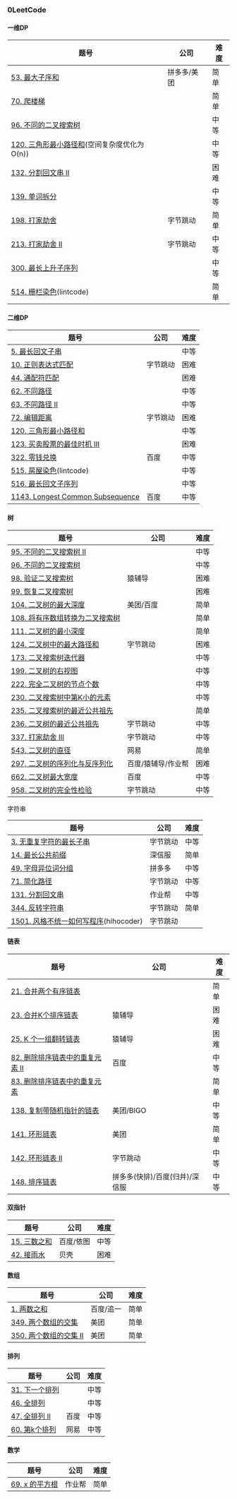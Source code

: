 ### 0LeetCode

#### 一维DP

| 题号                                                         | 公司        | 难度 |
| ------------------------------------------------------------ | ----------- | ---- |
| [53. 最大子序和](https://leetcode-cn.com/problems/maximum-subarray/) | 拼多多/美团 | 简单 |
| [70. 爬楼梯](https://leetcode-cn.com/problems/climbing-stairs/) |             | 简单 |
| [96. 不同的二叉搜索树](https://leetcode-cn.com/problems/unique-binary-search-trees/) |             | 中等 |
| [120. 三角形最小路径和](https://leetcode-cn.com/problems/triangle/)(空间复杂度优化为O(n)) |             | 中等 |
| [132. 分割回文串 II](https://leetcode-cn.com/problems/palindrome-partitioning-ii/) |             | 困难 |
| [139. 单词拆分](https://leetcode-cn.com/problems/word-break/) |             | 中等 |
| [198. 打家劫舍](https://leetcode-cn.com/problems/house-robber/) | 字节跳动    | 简单 |
| [213. 打家劫舍 II](https://leetcode-cn.com/problems/house-robber-ii/) | 字节跳动    | 中等 |
| [300. 最长上升子序列](https://leetcode-cn.com/problems/longest-increasing-subsequence/) |             | 中等 |
| [514. 栅栏染色](https://www.lintcode.com/problem/paint-fence/description)(lintcode) |             | 简单 |

#### 二维DP

| 题号                                                         | 公司                                                    | 难度 |
| ------------------------------------------------------------ | ---- | ---- |
| [5. 最长回文子串](https://leetcode-cn.com/problems/longest-palindromic-substring/) |  | 中等 |
| [10. 正则表达式匹配](https://leetcode-cn.com/problems/regular-expression-matching/) | 字节跳动 | 困难 |
|[44. 通配符匹配](https://leetcode-cn.com/problems/wildcard-matching/)||困难|
| [62. 不同路径](https://leetcode-cn.com/problems/unique-paths/) |  | 中等 |
| [63. 不同路径 II](https://leetcode-cn.com/problems/unique-paths-ii/) |  | 中等 |
| [72. 编辑距离](https://leetcode-cn.com/problems/edit-distance/) | 字节跳动 | 困难 |
| [120. 三角形最小路径和](https://leetcode-cn.com/problems/triangle/) |  | 中等 |
| [123. 买卖股票的最佳时机 III](https://leetcode-cn.com/problems/best-time-to-buy-and-sell-stock-iii/) |  | 困难 |
| [322. 零钱兑换](https://leetcode-cn.com/problems/coin-change/) | 百度 | 中等 |
| [515. 房屋染色](https://www.lintcode.com/problem/paint-house/description)(lintcode) |  | 中等 |
| [516. 最长回文子序列](https://leetcode-cn.com/problems/longest-palindromic-subsequence/) |  | 中等 |
| [1143. Longest Common Subsequence](https://leetcode.com/problems/longest-common-subsequence/) | 百度 | 中等 |

#### 树

| 题号                                                         | 公司               | 难度 |
| ------------------------------------------------------------ | ------------------ | ---- |
| [95. 不同的二叉搜索树 II](https://leetcode-cn.com/problems/unique-binary-search-trees-ii/) |                    | 中等 |
| [96. 不同的二叉搜索树](https://leetcode-cn.com/problems/unique-binary-search-trees/) |                    | 中等 |
| [98. 验证二叉搜索树](https://leetcode-cn.com/problems/validate-binary-search-tree/) | 猿辅导             | 困难 |
| [99. 恢复二叉搜索树](https://leetcode-cn.com/problems/recover-binary-search-tree/) |                    | 困难 |
| [104. 二叉树的最大深度](https://leetcode-cn.com/problems/maximum-depth-of-binary-tree/) | 美团/百度          | 简单 |
| [108. 将有序数组转换为二叉搜索树](https://leetcode-cn.com/problems/convert-sorted-array-to-binary-search-tree/) |                    | 简单 |
| [111. 二叉树的最小深度](https://leetcode-cn.com/problems/minimum-depth-of-binary-tree/) |                    | 简单 |
| [124. 二叉树中的最大路径和](https://leetcode-cn.com/problems/binary-tree-maximum-path-sum/) | 字节跳动           | 困难 |
| [173. 二叉搜索树迭代器](https://leetcode-cn.com/problems/binary-search-tree-iterator/) |                    | 中等 |
| [199. 二叉树的右视图](https://leetcode-cn.com/problems/binary-tree-right-side-view/) |                    | 中等 |
| [222. 完全二叉树的节点个数](https://leetcode-cn.com/problems/count-complete-tree-nodes/) |                    | 中等 |
| [230. 二叉搜索树中第K小的元素](https://leetcode-cn.com/problems/kth-smallest-element-in-a-bst/) |                    | 中等 |
| [235. 二叉搜索树的最近公共祖先](https://leetcode-cn.com/problems/lowest-common-ancestor-of-a-binary-search-tree/) |                    | 简单 |
| [236. 二叉树的最近公共祖先](https://leetcode-cn.com/problems/lowest-common-ancestor-of-a-binary-tree/) | 字节跳动           | 中等 |
| [337. 打家劫舍 III](https://leetcode-cn.com/problems/house-robber-iii/) | 字节跳动           | 中等 |
| [543. 二叉树的直径](https://leetcode-cn.com/problems/diameter-of-binary-tree/) | 网易               | 简单 |
| [297. 二叉树的序列化与反序列化](https://leetcode-cn.com/problems/serialize-and-deserialize-binary-tree/) | 百度/猿辅导/作业帮 | 困难 |
| [662. 二叉树最大宽度](https://leetcode-cn.com/problems/maximum-width-of-binary-tree/) | 百度               | 中等 |
| [958. 二叉树的完全性检验](https://leetcode-cn.com/problems/check-completeness-of-a-binary-tree/) | 字节跳动           | 中等 |

字符串

| 题号                                                         | 公司     | 难度 |
| ------------------------------------------------------------ | -------- | ---- |
| [3. 无重复字符的最长子串](https://leetcode-cn.com/problems/longest-substring-without-repeating-characters/) | 字节跳动 | 中等 |
| [14. 最长公共前缀](https://leetcode-cn.com/problems/longest-common-prefix/) | 深信服   | 简单 |
| [49. 字母异位词分组](https://leetcode-cn.com/problems/group-anagrams/) | 拼多多   | 中等 |
| [71. 简化路径](https://leetcode-cn.com/problems/simplify-path/) | 字节跳动 | 中等 |
| [131. 分割回文串](https://leetcode-cn.com/problems/palindrome-partitioning/) | 作业帮   | 中等 |
| [344. 反转字符串](https://leetcode-cn.com/problems/reverse-string/) | 字节跳动 | 简单 |
| [1501. 风格不统一如何写程序](http://hihocoder.com/problemset/problem/1501)(hihocoder) | 字节跳动 |      |

#### 链表

| 题号                                                         | 公司                           | 难度 |
| ------------------------------------------------------------ | ------------------------------ | ---- |
| [21. 合并两个有序链表](https://leetcode-cn.com/problems/merge-two-sorted-lists/) |                                | 简单 |
| [23. 合并K个排序链表](https://leetcode-cn.com/problems/merge-k-sorted-lists/) | 猿辅导                         | 困难 |
| [25. K 个一组翻转链表](https://leetcode-cn.com/problems/reverse-nodes-in-k-group/) | 猿辅导                         | 困难 |
| [82. 删除排序链表中的重复元素 II](https://leetcode-cn.com/problems/remove-duplicates-from-sorted-list-ii/) | 百度                           | 中等 |
| [83. 删除排序链表中的重复元素](https://leetcode-cn.com/problems/remove-duplicates-from-sorted-list/) |                                | 简单 |
| [138. 复制带随机指针的链表](https://leetcode-cn.com/problems/copy-list-with-random-pointer/) | 美团/BIGO                      | 中等 |
| [141. 环形链表](https://leetcode-cn.com/problems/linked-list-cycle/) | 美团                           | 简单 |
| [142. 环形链表 II](https://leetcode-cn.com/problems/linked-list-cycle-ii/) | 字节跳动                       | 中等 |
| [148. 排序链表](https://leetcode-cn.com/problems/sort-list/) | 拼多多(快排)/百度(归并)/深信服 | 中等 |

#### 双指针

| 题号                                                         | 公司      | 难度 |
| ------------------------------------------------------------ | --------- | ---- |
| [15. 三数之和](https://leetcode-cn.com/problems/3sum/)       | 百度/依图 | 中等 |
| [42. 接雨水](https://leetcode-cn.com/problems/trapping-rain-water/) | 贝壳      | 困难 |

#### 数组

| 题号                                                         | 公司      | 难度 |
| ------------------------------------------------------------ | --------- | ---- |
| [1. 两数之和](https://leetcode-cn.com/problems/two-sum/)     | 百度/追一 | 简单 |
| [349. 两个数组的交集](https://leetcode-cn.com/problems/intersection-of-two-arrays/) | 美团      | 简单 |
| [350. 两个数组的交集 II](https://leetcode-cn.com/problems/intersection-of-two-arrays-ii/) | 美团      | 简单 |

#### 排列

| 题号                                                         | 公司 | 难度 |
| ------------------------------------------------------------ | ---- | ---- |
| [31. 下一个排列](https://leetcode-cn.com/problems/next-permutation/) |      | 中等 |
| [46. 全排列](https://leetcode-cn.com/problems/permutations/) |      | 中等 |
| [47. 全排列 II](https://leetcode-cn.com/problems/permutations-ii/) | 百度 | 中等 |
| [60. 第k个排列](https://leetcode-cn.com/problems/permutation-sequence/) | 网易 | 中等 |

#### 数学

| 题号                                                      | 公司   | 难度 |
| --------------------------------------------------------- | ------ | ---- |
| [69. x 的平方根](https://leetcode-cn.com/problems/sqrtx/) | 作业帮 | 简单 |

